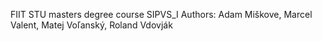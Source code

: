 FIIT STU masters degree course SIPVS_I
Authors: Adam Miškove, Marcel Valent, Matej Voľanský, Roland Vdovják